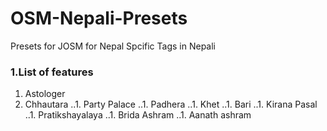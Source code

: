 # OSM-Nepali-Presets
Presets for JOSM for Nepal Spcific Tags in Nepali




### 1.List of features
  1. Astologer
  1. Chhautara
..1. Party Palace
..1. Padhera
..1. Khet
..1. Bari
..1. Kirana Pasal
..1. Pratikshayalaya
..1. Brida Ashram
..1. Aanath ashram
